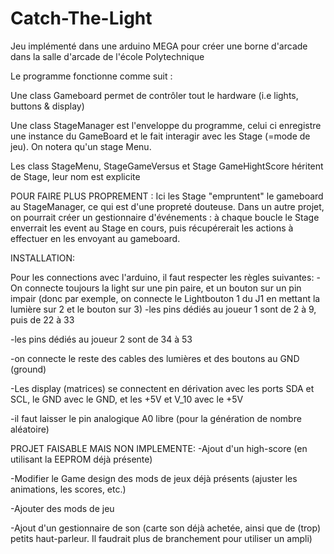 # Catch-The-Light
Jeu implémenté dans une arduino MEGA pour créer une borne d'arcade dans la salle d'arcade de l'école Polytechnique

Le programme fonctionne comme suit : 


Une class Gameboard permet de contrôler tout le hardware (i.e lights, buttons & display)

Une class StageManager est l'enveloppe du programme, celui ci enregistre une instance du GameBoard et le fait interagir avec les Stage (=mode de jeu). On notera qu'un stage Menu. 

Les class StageMenu, StageGameVersus et Stage GameHightScore héritent de Stage, leur nom est explicite

POUR FAIRE PLUS PROPREMENT :
Ici les Stage "empruntent" le gameboard au StageManager, ce qui est d'une propreté douteuse. Dans un autre projet, on pourrait créer un gestionnaire d'événements : à chaque boucle le Stage enverrait les event au Stage en cours, puis récupérerait les actions à effectuer en les envoyant au gameboard. 


INSTALLATION:

Pour les connections avec l'arduino, il faut respecter les règles suivantes:
-On connecte toujours la light sur une pin paire, et un bouton sur un pin impair (donc par exemple, on connecte le Lightbouton 1 du J1 en mettant la lumière sur 2 et le bouton sur 3)
-les pins dédiés au joueur 1 sont de 2 à 9, puis de 22 à 33

-les pins dédiés au joueur 2 sont de 34 à 53

-on connecte le reste des cables des lumières et des boutons au GND (ground)

-Les display (matrices) se connectent en dérivation avec les ports SDA et SCL, le GND avec le GND, et les +5V et V_10 avec le +5V

-il faut laisser le pin analogique A0 libre (pour la génération de nombre aléatoire)



PROJET FAISABLE MAIS NON IMPLEMENTE:
-Ajout d'un high-score (en utilisant la EEPROM déjà présente)

-Modifier le Game design des mods de jeux déjà présents (ajuster les animations, les scores, etc.)

-Ajouter des mods de jeu

-Ajout d'un gestionnaire de son (carte son déjà achetée, ainsi que de (trop) petits haut-parleur. Il faudrait plus de branchement pour utiliser un ampli)
